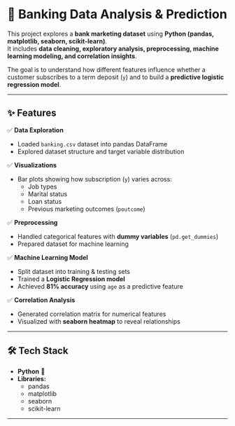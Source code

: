 # 🏦 Banking Data Analysis & Prediction  

This project explores a **bank marketing dataset** using **Python (pandas, matplotlib, seaborn, scikit-learn)**.  
It includes **data cleaning, exploratory analysis, preprocessing, machine learning modeling, and correlation insights**.  

The goal is to understand how different features influence whether a customer subscribes to a term deposit (`y`) and to build a **predictive logistic regression model**.  

---

## ✨ Features  

✅ **Data Exploration**  
- Loaded `banking.csv` dataset into pandas DataFrame  
- Explored dataset structure and target variable distribution  

✅ **Visualizations**  
- Bar plots showing how subscription (`y`) varies across:  
  - Job types  
  - Marital status  
  - Loan status  
  - Previous marketing outcomes (`poutcome`)  

✅ **Preprocessing**  
- Handled categorical features with **dummy variables** (`pd.get_dummies`)  
- Prepared dataset for machine learning  

✅ **Machine Learning Model**  
- Split dataset into training & testing sets  
- Trained a **Logistic Regression model**  
- Achieved **81% accuracy** using `age` as a predictive feature  

✅ **Correlation Analysis**  
- Generated correlation matrix for numerical features  
- Visualized with **seaborn heatmap** to reveal relationships  

---

## 🛠️ Tech Stack  

- **Python** 🐍  
- **Libraries:**  
  - pandas  
  - matplotlib  
  - seaborn  
  - scikit-learn  

---


